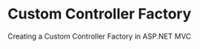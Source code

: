 Custom Controller Factory
=========================

Creating a Custom Controller Factory in ASP.NET MVC